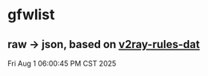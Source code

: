 # gfwlist
## raw -> json, based on [v2ray-rules-dat](https://github.com/Loyalsoldier/v2ray-rules-dat)
Fri Aug  1 06:00:45 PM CST 2025


